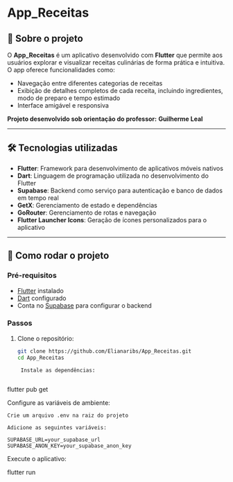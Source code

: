 # App_Receitas

## 📱 Sobre o projeto

O **App_Receitas** é um aplicativo desenvolvido com **Flutter** que permite aos usuários explorar e visualizar receitas culinárias de forma prática e intuitiva. O app oferece funcionalidades como:

- Navegação entre diferentes categorias de receitas  
- Exibição de detalhes completos de cada receita, incluindo ingredientes, modo de preparo e tempo estimado  
- Interface amigável e responsiva  

**Projeto desenvolvido sob orientação do professor:** **Guilherme Leal**

---

## 🛠 Tecnologias utilizadas

- **Flutter**: Framework para desenvolvimento de aplicativos móveis nativos  
- **Dart**: Linguagem de programação utilizada no desenvolvimento do Flutter  
- **Supabase**: Backend como serviço para autenticação e banco de dados em tempo real  
- **GetX**: Gerenciamento de estado e dependências  
- **GoRouter**: Gerenciamento de rotas e navegação  
- **Flutter Launcher Icons**: Geração de ícones personalizados para o aplicativo  

---

## 🚀 Como rodar o projeto

### Pré-requisitos

- [Flutter](https://flutter.dev/docs/get-started/install) instalado  
- [Dart](https://dart.dev/get-dart) configurado  
- Conta no [Supabase](https://supabase.io/) para configurar o backend  

### Passos

1. Clone o repositório:

   ```bash
   git clone https://github.com/Elianaribs/App_Receitas.git
   cd App_Receitas

    Instale as dependências:

   
   
flutter pub get



Configure as variáveis de ambiente:

    Crie um arquivo .env na raiz do projeto

    Adicione as seguintes variáveis:

    SUPABASE_URL=your_supabase_url
    SUPABASE_ANON_KEY=your_supabase_anon_key

Execute o aplicativo:



flutter run

